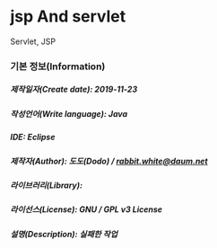 # jsp And servlet
Servlet, JSP

### 기본 정보(Information)
##### 제작일자(Create date): 2019-11-23
##### 작성언어(Write language): Java
##### IDE: Eclipse
##### 제작자(Author): 도도(Dodo) / rabbit.white@daum.net
##### 라이브러리(Library): 
##### 라이선스(License): GNU / GPL v3 License
##### 설명(Description): 실패한 작업
